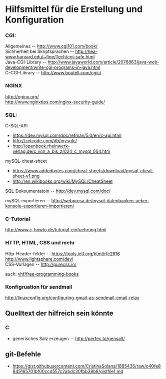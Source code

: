 # Hilfsmittel für die Erstellung und Konfiguration

### CGI:
Allgemeines -- http://www.cgi101.com/book/  
Sichherheit bei Skriptsprachen -- http://hea-www.harvard.edu/~fine/Tech/cgi-safe.html  
Java-CGI-Library -- http://www.javaworld.com/article/2076863/java-web-development/write-cgi-programs-in-java.html  
C-CGI-Library -- http://www.boutell.com/cgic/

### NGINX
http://nginx.org/  
http://www.nginxtips.com/nginx-security-guide/

### SQL:
C-SQL-API
* https://dev.mysql.com/doc/refman/5.0/en/c-api.html  
* http://zetcode.com/db/mysqlc/  
* http://openbook.rheinwerk-verlag.de/c_von_a_bis_z/024_c_mysql_004.htm  

mySQL-cheat-sheet
* https://www.addedbytes.com/cheat-sheets/download/mysql-cheat-sheet-v1.png
* http://en.wikibooks.org/wiki/MySQL/CheatSheet

SQL-Dokoumentatoin -- http://dev.mysql.com/doc/  

mySQL exportieren -- http://webprosa.de/mysql-datenbanken-ueber-konsole-exportieren-importieren/

### C-Tutorial
http://www.c-howto.de/tutorial-einfuehrung.html  

### HTTP, HTML, CSS und mehr
Http-Header-felder -- https://tools.ietf.org/html/rfc2616
http://www.lightsphere.com/dev/  
CSS-Vorlagen -- http://purecss.io/  

auch: [vhf/free-programming-books](https://github.com/vhf/free-programming-books)  

### Konfigruation für sendmail
http://linuxconfig.org/configuring-gmail-as-sendmail-email-relay


## Quelltext der hilfreich sein könnte  

### C
* generisches Salz erzeugen -- http://perfec.to/gensalt/

## git-Befehle
* https://gist.githubusercontent.com/CristinaSolana/1885435/raw/c40fe8845165701bf00ccd557c2abdc30fbb38b8/gistfile1.md

